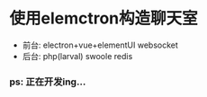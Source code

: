 # 使用elemctron构造聊天室
* 前台: electron+vue+elementUI	websocket
* 后台: php(larval) swoole redis
###  ps: 正在开发ing...
